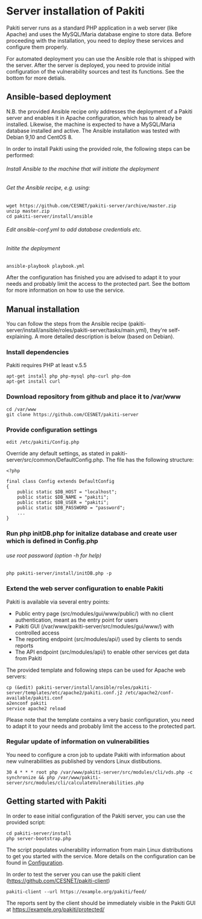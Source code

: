 # Server installation of Pakiti
Pakiti server runs as a standard PHP application in a web server (like Apache) and uses the MySQL/Maria
database engine to store data. Before proceeding with the installation, you need to deploy these services
and configure them properly.

For automated deployment you can use the Ansible role that is shipped with the server. After the server is deployed,
you need to provide initial configuration of the vulnerability sources and test its functions. See the bottom for
more detials.

## Ansible-based deployment
N.B. the provided Ansible recipe only addresses the deployment of a Pakiti server and enables it in Apache
configuration, which has to already be installed. Likewise, the machine is expected to have a MySQL/Maria
database installed and active. The Ansible installation was tested with Debian 9,10 and CentOS 8.

In order to install Pakiti using the provided role, the following steps can be performed:

###### Install Ansible to the machine that will initiate the deployment
###### Get the Ansible recipe, e.g. using:

    wget https://github.com/CESNET/pakiti-server/archive/master.zip
    unzip master.zip
    cd pakiti-server/install/ansible

###### Edit ansible-conf.yml to add database credentials etc.
###### Initite the deployment
    
    ansible-playbook playbook.yml
    
After the configuration has finished you are advised to adapt it to your needs and probably limit the access to the protected part.
See the bottom for more information on how to use the service.

## Manual installation
You can follow the steps from the Ansible recipe (pakiti-server/install/ansible/roles/pakiti-server/tasks/main.yml), they're
self-explaining. A more detailed description is below (based on Debian).

### Install dependencies
Pakiti requires PHP at least v.5.5

    apt-get install php php-mysql php-curl php-dom
    apt-get install curl

### Download repository from github and place it to /var/www
    cd /var/www
    git clone https://github.com/CESNET/pakiti-server

### Provide configuration settings
    edit /etc/pakiti/Config.php

Override any default settings, as stated in pakiti-server/src/common/DefaultConfig.php. The file has the following structure:

    <?php
     
    final class Config extends DefaultConfig
    {
        public static $DB_HOST = "localhost";
        public static $DB_NAME = "pakiti";
        public static $DB_USER = "pakiti";
        public static $DB_PASSWORD = "password";
        ...
    }

### Run php initDB.php for initalize database and create user which is defined in Config.php
###### use root password (option -h for help)
    php pakiti-server/install/initDB.php -p

### Extend the web server configuration to enable Pakiti
Pakiti is available via several entry points:
- Public entry page (src/modules/gui/www/public/) with no client authentication, meant as the entry point for users
- Pakiti GUI (/var/www/pakiti-server/src/modules/gui/www/) with controlled access
- The reporting endpoint (src/modules/api/) used by clients to sends reports
- The API endpoint (src/modules/api/) to enable other services get data from Pakiti

The provided template and following steps can be used for Apache web servers:

    cp (&edit) pakiti-server/install/ansible/roles/pakiti-server/templates/etc/apache2/pakiti.conf.j2 /etc/apache2/conf-available/pakiti.conf 
    a2enconf pakiti
    service apache2 reload

Please note that the template contains a very basic configuration, you need to adapt it to your needs and probably limit the access to the protected part.

### Regular update of information on vulnerabilities
You need to configure a cron job to update Pakiti with information about new vulnerabilities as published by vendors
Linux distibutions.
    
    30 4 * * * root php /var/www/pakiti-server/src/modules/cli/vds.php -c synchronize && php /var/www/pakiti-server/src/modules/cli/calculateVulnerabilities.php

## Getting started with Pakiti

In order to ease initial configuration of the Pakiti server, you can use the provided script:
    
    cd pakiti-server/install
    php server-bootstrap.php
The script populates vulnerability information from main Linux distributions to get you started with the service. More details on
the configuration can be found in [Configuration](configuration.md).

In order to test the server you can use the pakiti client (https://github.com/CESNET/pakiti-client)
    
    pakiti-client --url https://example.org/pakiti/feed/

The reports sent by the client should be immediately visible in the Pakiti GUI at https://example.org/pakiti/protected/


